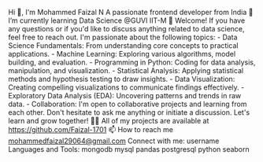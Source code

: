 Hi 👋, I'm Mohammed Faizal N
A passionate frontend developer from India
🌱 I’m currently learning Data Science @GUVI IIT-M
💬 Welcome! If you have any questions or if you'd like to discuss anything related to data science, feel free to reach out. I'm passionate about the following topics: - Data Science Fundamentals: From understanding core concepts to practical applications. - Machine Learning: Exploring various algorithms, model building, and evaluation. - Programming in Python: Coding for data analysis, manipulation, and visualization. - Statistical Analysis: Applying statistical methods and hypothesis testing to draw insights. - Data Visualization: Creating compelling visualizations to communicate findings effectively. - Exploratory Data Analysis (EDA): Uncovering patterns and trends in raw data. - Collaboration: I'm open to collaborative projects and learning from each other. Don't hesitate to ask me anything or initiate a discussion. Let's learn and grow together!
👨‍💻 All of my projects are available at https://github.com/Faizal-1701
📫 How to reach me mohammedfaizal29064@gmail.com
Connect with me:
username
Languages and Tools:
mongodb
mysql
pandas
postgresql
python
seaborn
 
